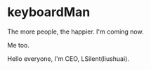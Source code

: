 # keyboardMan
The more people, the happier.
I'm coming now.

Me too.

Hello everyone, I'm CEO, LSilent(liushuai).
